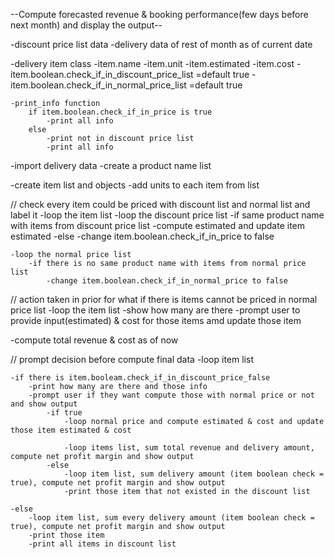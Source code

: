 --Compute forecasted revenue & booking performance(few days before next month) and display the output--

-discount price list data
-delivery data of rest of month as of current date

-delivery item class
    -item.name
    -item.unit
    -item.estimated
    -item.cost
    -item.boolean.check_if_in_discount_price_list =default true
    -item.boolean.check_if_in_normal_price_list =default true

    -print_info function
        if item.boolean.check_if_in_price is true
            -print all info
        else
            -print not in discount price list
            -print all info

-import delivery data
    -create a product name list

-create item list and objects 
-add units to each item from list

// check every item could be priced with discount list and normal list and label it
-loop the item list 
    -loop the discount price list
        -if same product name with items from discount price list
            -compute estimated and update item estimated
        -else
            -change item.boolean.check_if_in_price to false

    -loop the normal price list
        -if there is no same product name with items from normal price list
            -change item.boolean.check_if_in_normal_price to false

// action taken in prior for what if there is items cannot be priced in normal price list
-loop the item list
    -show how many are there
    -prompt user to provide input(estimated) & cost for those items amd update those item

-compute total revenue & cost as of now

// prompt decision before compute final data
-loop item list

    -if there is item.booleam.check_if_in_discount_price_false
        -print how many are there and those info
        -prompt user if they want compute those with normal price or not and show output
            -if true
                -loop normal price and compute estimated & cost and update those item estimated & cost

                -loop items list, sum total revenue and delivery amount, compute net profit margin and show output
            -else
                -loop item list, sum delivery amount (item boolean check = true), compute net profit margin and show output
                -print those item that not existed in the discount list
    
    -else
        -loop item list, sum every delivery amount (item boolean check = true), compute net profit margin and show output
        -print those item
        -print all items in discount list

